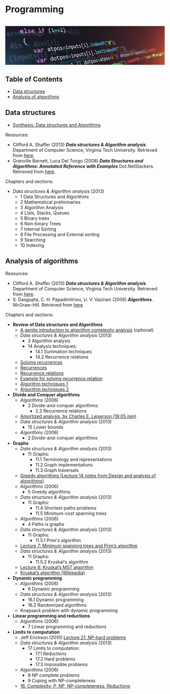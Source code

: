 # Programming

<br>![code image](https://raw.githubusercontent.com/AnselmoGPP/Learn_Computer_Science/master/resources/code.jpg)


## Table of Contents

+ [Data structures](#data-structures)
+ [Analysis of algorithms](#analysis-of-algorithms)


## Data structures

- [Synthesis: Data structures and Algorithms](https://raw.githubusercontent.com/AnselmoGPP/know_base/master/topics/computer_science/data_structures_and_algorithms/synthesis_data_structures.md)

Resources:

- Clifford A. Shaffer (2013) _**Data structures & Algorithm analysis**_. Department of Computer Science, Virginia Tech University. Retrieved from [here](https://people.cs.vt.edu/shaffer/Book/).
- Granville Barnett, Luca Del Tongo (2008) _**Data Structures and Algorithms: Annotated Reference with Examples**_ Dot.NetSlackers. Retrieved from [here](https://archive.org/details/pdfy-A-5D_dQU-sNJJHOB).

Chapters and sections:

- _Data structures & Algorithm analysis_ (2013)
  - 1 Data Structures and Algorithms
  - 2 Mathematical preliminaries
  - 3 Algorithm Analysis
  - 4 Lists, Stacks, Queues
  - 5 Binary trees
  - 6 Non-binary Trees
  - 7 Internal Sorting
  - 8 File Processing and External sorting
  - 9 Searching
  - 10 Indexing
  

## Analysis of algorithms

Resources:

- Clifford A. Shaffer (2013) _**Data structures & Algorithm analysis**_. Department of Computer Science, Virginia Tech University. Retrieved from [here](https://people.cs.vt.edu/shaffer/Book/).
- S. Dasgupta, C. H. Papadimitriou, U. V. Vazirani (2006) _**Algorithms**_. McGraw-Hill. Retrieved from [here](https://freecomputerbooks.com/Algorithms.html)

Chapters and sections:

- **Review of Data structures and Algorithms**
  - [A gentle introduction to algorithm complexity analysis](http://discrete.gr/complexity/) (optional)
  - _Data structures & Algorithm analysis_ (2013)
    - 3 Algorithm analysis
    - 14 Analysis techniques:
      - 14.1 Summation techniques
      - 14.2 Recurrence relations
  - [Solving recurrences](https://www.google.com/url?sa=t&rct=j&q=&esrc=s&source=web&cd=&cad=rja&uact=8&ved=2ahUKEwjXg_eKz56EAxWIg_0HHVGxBmwQFnoECBgQAQ&url=https%3A%2F%2Fjeffe.cs.illinois.edu%2Fteaching%2Falgorithms%2Fnotes%2F99-recurrences.pdf&usg=AOvVaw3W1kPqDpovo33uMnS72jup&opi=89978449)
  - [Recurrences](https://www.google.com/url?sa=t&rct=j&q=&esrc=s&source=web&cd=&cad=rja&uact=8&ved=2ahUKEwjN8vqM0J6EAxUd_rsIHQf-Dt0QFnoECBkQAQ&url=https%3A%2F%2Faofa.cs.princeton.edu%2Fonline%2Fslides%2FAA02-Recurrences.pdf&usg=AOvVaw2J5TYQnQNDoYnIpe-SlRUa&opi=89978449)
  - [Recurrence relations](https://users.cs.duke.edu/~reif/courses/alglectures/skiena.lectures/lecture3.pdf)
  - [Example for solving recurrence relation](https://www.youtube.com/watch?v=u-I-qixs8oY)
  - [Algorithm techniques 1](https://dev.to/akashdev23/algorithm-design-techniques-101-28kd)
  - [Algorithm techniques 2](https://cgi.csc.liv.ac.uk/~ped/teachadmin/algor/algor.html)
- **Divide and Conquer algorithms**
  - _Algorithms_ (2006)
    - 2 Divide-and-conquer algorithms:
      - 2.2 Recurrence relations
  - [Amortized analysis, by Charles E. Leiserson (19:05 min)](https://videolectures.net/mit6046jf05_leiserson_lec13/)
  - _Data structures & Algorithm analysis_ (2013)
    - 15 Lower bounds
  - _Algorithms_ (2006)
    - 2 Divide-and-conquer algorithms
- **Graphs**
  - _Data structures & Algorithm analysis_ (2013)
    - 11 Graphs:
      - 11.1 Terminology and representations
      - 11.2 Graph implementations
      - 11.3 Graph traversals
  - [Greedy algorithms (Lecture 14 notes from Design and analysis of algorithms)](http://www.cse.ust.hk/~dekai/271/notes/L14/L14.pdf)
  - _Algorithms_ (2006)
    - 5 Greedy algorithms
  - _Data structures & Algorithm analysis_ (2013)
    - 11 Graphs:
      - 11.4 Shortest-paths problems
      - 11.5 Minimum-cost spanning trees
  - _Algorithms_ (2006)
    - 4 Paths is graphs
  - _Data structures & Algorithm analysis_ (2013)
    - 11 Graphs:
      - 11.5.1 Prim's algorithm
  - [Lecture 7: Minimum spanning trees and Prim’s algorithm](http://www.cse.ust.hk/~dekai/271/notes/L07/L07.pdf)
  - _Data structures & Algorithm analysis_ (2013)
    - 11 Graphs:
      - 11.5.2 Kruskal's algorithm
  - [Lecture 8: Kruskal’s MST algorithm](http://www.cse.ust.hk/~dekai/271/notes/L08/L08.pdf)
  - [Kruskal’s algorithm (Wikipedia)](https://en.wikipedia.org/wiki/Kruskal's_algorithm)
- **Dynamic programming**
  - _Algorithms_ (2006)
    - 6 Dynamic programming
  - _Data structures & Algorithm analysis_ (2013)
    - 16.1 Dynamic programming
    - 16.2 Randomized algorithms
  - Knapsack problem with dynamic programming
- **Linear programming and reductions**
  - _Algorithms_ (2006)
    - 7 Linear programming and reductions
- **Limits to computation**
  - Jeff Erickson (2010) [Lecture 21: NP-hard problems](https://www.google.com/url?sa=t&rct=j&q=&esrc=s&source=web&cd=&cad=rja&uact=8&ved=2ahUKEwj-zvzzy6CEAxUKhv0HHdZgDZ0QFnoECBoQAQ&url=https%3A%2F%2Fcourses.engr.illinois.edu%2Fcs473%2Fsp2010%2Fnotes%2F21-nphard.pdf&usg=AOvVaw2mBvoqHqYlg10HpDl8kRYI&opi=89978449)
  - _Data structures & Algorithm analysis_ (2013)
    - 17 Limits to computation:
      - 17.1 Reductions
      - 17.2 Hard problems
      - 17.3 Impossible problems
  - _Algorithms_ (2006)
    - 8 NP complete problems
    - 9 Coping with NP-completeness
  - [16. Complexity: P, NP, NP-completeness, Reductions](https://www.youtube.com/watch?v=mr1FMrwi6Ew)

